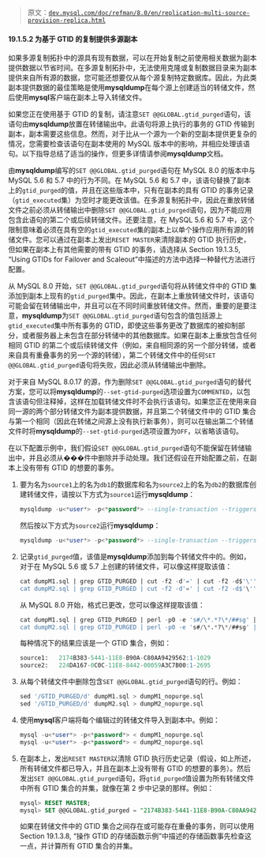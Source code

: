 > 原文：[`dev.mysql.com/doc/refman/8.0/en/replication-multi-source-provision-replica.html`](https://dev.mysql.com/doc/refman/8.0/en/replication-multi-source-provision-replica.html)

#### 19.1.5.2 为基于 GTID 的复制提供多源副本

如果多源复制拓扑中的源具有现有数据，可以在开始复制之前使用相关数据为副本提供数据以节省时间。在多源复制拓扑中，无法使用克隆或复制数据目录来为副本提供来自所有源的数据，您可能还想要仅从每个源复制特定数据库。因此，为此类副本提供数据的最佳策略是使用**mysqldump**在每个源上创建适当的转储文件，然后使用**mysql**客户端在副本上导入转储文件。

如果您正在使用基于 GTID 的复制，请注意`SET @@GLOBAL.gtid_purged`语句，该语句由**mysqldump**放置在转储输出中。此语句将源上执行的事务的 GTID 传输到副本，副本需要这些信息。然而，对于比从一个源为一个新的空副本提供更复杂的情况，您需要检查该语句在副本使用的 MySQL 版本中的影响，并相应处理该语句。以下指导总结了适当的操作，但更多详情请参阅**mysqldump**文档。

由**mysqldump**编写的`SET @@GLOBAL.gtid_purged`语句在 MySQL 8.0 的版本中与 MySQL 5.6 和 5.7 中的行为不同。在 MySQL 5.6 和 5.7 中，该语句替换了副本上的`gtid_purged`的值，并且在这些版本中，只有在副本的具有 GTID 的事务记录（`gtid_executed`集）为空时才能更改该值。在多源复制拓扑中，因此在重放转储文件之前必须从转储输出中删除`SET @@GLOBAL.gtid_purged`语句，因为不能应用包含此语句的第二个或后续转储文件。还要注意，在 MySQL 5.6 和 5.7 中，这个限制意味着必须在具有空的`gtid_executed`集的副本上以单个操作应用所有源的转储文件。您可以通过在副本上发出`RESET MASTER`来清除副本的 GTID 执行历史，但如果在副本上有其他需要的带有 GTID 的事务，请选择从 Section 19.1.3.5, “Using GTIDs for Failover and Scaleout”中描述的方法中选择一种替代方法进行配置。

从 MySQL 8.0 开始，`SET @@GLOBAL.gtid_purged`语句将从转储文件中的 GTID 集添加到副本上现有的`gtid_purged`集中。因此，在副本上重放转储文件时，该语句可能会留在转储输出中，并且可以在不同时间重放转储文件。然而，重要的是要注意，**mysqldump**为`SET @@GLOBAL.gtid_purged`语句包含的值包括源上`gtid_executed`集中所有事务的 GTID，即使这些事务更改了数据库的被抑制部分，或者服务器上未包含在部分转储中的其他数据库。如果在副本上重放包含任何相同 GTID 的第二个或后续转储文件（例如，来自相同源的另一个部分转储，或者来自具有重叠事务的另一个源的转储），第二个转储文件中的任何`SET @@GLOBAL.gtid_purged`语句将失败，因此必须从转储输出中删除。

对于来自 MySQL 8.0.17 的源，作为删除`SET @@GLOBAL.gtid_purged`语句的替代方案，您可以将**mysqldump**的`--set-gtid-purged`选项设置为`COMMENTED`，以包含该语句但注释掉，这样在加载转储文件时不会执行该语句。如果您正在使用来自同一源的两个部分转储文件为副本提供数据，并且第二个转储文件中的 GTID 集合与第一个相同（因此在转储之间源上没有执行新事务），则可以在输出第二个转储文件时将**mysqldump**的`--set-gtid-purged`选项设置为`OFF`，以省略该语句。

在以下配置示例中，我们假设`SET @@GLOBAL.gtid_purged`语句不能保留在转储输出中，并且必须从���件中删除并手动处理。我们还假设在开始配置之前，在副本上没有带有 GTID 的想要的事务。

1.  要为名为`source1`上的名为`db1`的数据库和名为`source2`上的名为`db2`的数据库创建转储文件，请按以下方式为`source1`运行**mysqldump**：

    ```sql
    mysqldump -u<*user*> -p<*password*> --single-transaction --triggers --routines --set-gtid-purged=ON --databases db1 > dumpM1.sql
    ```

    然后按以下方式为`source2`运行**mysqldump**：

    ```sql
    mysqldump -u<*user*> -p<*password*> --single-transaction --triggers --routines --set-gtid-purged=ON --databases db2 > dumpM2.sql
    ```

1.  记录`gtid_purged`值，该值是**mysqldump**添加到每个转储文件中的。例如，对于在 MySQL 5.6 或 5.7 上创建的转储文件，可以像这样提取该值：

    ```sql
    cat dumpM1.sql | grep GTID_PURGED | cut -f2 -d'=' | cut -f2 -d$'\''
    cat dumpM2.sql | grep GTID_PURGED | cut -f2 -d'=' | cut -f2 -d$'\''
    ```

    从 MySQL 8.0 开始，格式已更改，您可以像这样提取该值：

    ```sql
    cat dumpM1.sql | grep GTID_PURGED | perl -p0 -e 's#/\*.*?\*/##sg' | cut -f2 -d'=' | cut -f2 -d$'\''
    cat dumpM2.sql | grep GTID_PURGED | perl -p0 -e 's#/\*.*?\*/##sg' | cut -f2 -d'=' | cut -f2 -d$'\''
    ```

    每种情况下的结果应该是一个 GTID 集合，例如：

    ```sql
    source1:   2174B383-5441-11E8-B90A-C80AA9429562:1-1029
    source2:   224DA167-0C0C-11E8-8442-00059A3C7B00:1-2695
    ```

1.  从每个转储文件中删除包含`SET @@GLOBAL.gtid_purged`语句的行。例如：

    ```sql
    sed '/GTID_PURGED/d' dumpM1.sql > dumpM1_nopurge.sql
    sed '/GTID_PURGED/d' dumpM2.sql > dumpM2_nopurge.sql
    ```

1.  使用**mysql**客户端将每个编辑过的转储文件导入到副本中。例如：

    ```sql
    mysql -u<*user*> -p<*password*> < dumpM1_nopurge.sql
    mysql -u<*user*> -p<*password*> < dumpM2_nopurge.sql
    ```

1.  在副本上，发出`RESET MASTER`以清除 GTID 执行历史记录（假设，如上所述，所有转储文件都已导入，并且在副本上没有带有 GTID 的想要的事务）。然后发出`SET @@GLOBAL.gtid_purged`语句，将`gtid_purged`值设置为所有转储文件中所有 GTID 集合的并集，就像在第 2 步中记录的那样。例如：

    ```sql
    mysql> RESET MASTER;
    mysql> SET @@GLOBAL.gtid_purged = "2174B383-5441-11E8-B90A-C80AA9429562:1-1029, 224DA167-0C0C-11E8-8442-00059A3C7B00:1-2695";
    ```

    如果在转储文件中的 GTID 集合之间存在或可能存在重叠的事务，则可以使用 Section 19.1.3.8, “操作 GTID 的存储函数示例”中描述的存储函数事先检查这一点，并计算所有 GTID 集合的并集。
